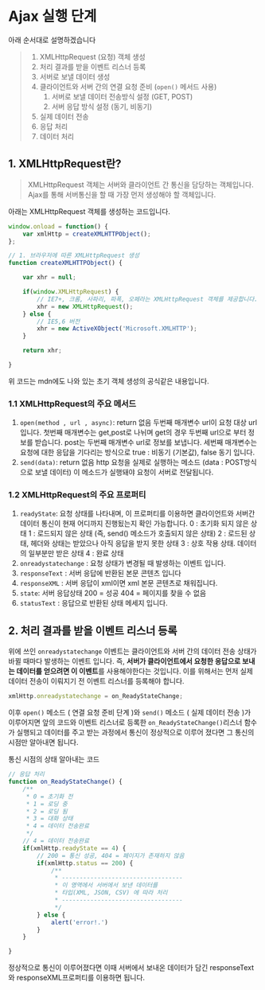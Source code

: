 
# Ajax 실행 단계

아래 순서대로 설명하겠습니다

> 1. XMLHttpRequest (요청) 객체 생성
> 2. 처리 결과를 받을 이벤트 리스너 등록
> 3. 서버로 보낼 데이터 생성
> 4. 클라이언트와 서버 간의 연결 요청 준비 (`open()` 메서드 사용)
>    1. 서버로 보낼 데이터 전송방식 설정 (GET, POST)
>    2. 서버 응답 방식 설정 (동기, 비동기)
> 5. 실제 데이터 전송
> 6. 응답 처리
> 7. 데이터 처리

## 1. XMLHttpRequest란?

> XMLHttpRequest 객체는 서버와 클라이언트 간 통신을 담당하는 객체입니다.
> Ajax를 통해 서버통신을 할 때 가장 먼저 생성해야 할 객체입니다.

아래는 XMLHttpRequest 객체를 생성하는 코드입니다.

```js
window.onload = function() {
    var xmlHttp = createXMLHTTPObject();
};

// 1. 브라우저에 따른 XMLHttpRequest 생성
function createXMLHTTPObject() {

    var xhr = null;

    if(window.XMLHttpRequest) {
        // IE7+, 크롬, 사파리, 파폭, 오페라는 XMLHttpRequest 객체를 제공합니다.
        xhr = new XMLHttpRequest();
    } else {
        // IE5,6 버전
        xhr = new ActiveXObject('Microsoft.XMLHTTP');
    }

    return xhr;

}
```

위 코드는 mdn에도 나와 있는 초기 객체 생성의 공식같은 내용입니다. 

### 1.1 XMLHttpRequest의 주요 메서드

1. `open(method , url , async)`:  return 없음
   두번째 매개변수 url이 요청 대상 url 입니다. 
   첫번째  매개변수는 get,post로 나뉘며 get의 경우 두번째 url으로 부터 정보를 받습니다. post는 두번째 매개변수 url로 정보를 보냅니다. 
   세번째 매개변수는 요청에 대한 응답을 기다리는 방식으로 true : 비동기 (기본값), false 동기 입니다.                                                                                
2. `send(data)`: return 없음
   http 요청을 실제로 실행하는 메소드 (data : POST방식으로 보낼 데이터)
   이 메소드가 실행돼야 요청이 서버로 전달됩니다.

### 1.2 XMLHttpRequest의 주요 프로퍼티

1. `readyState`: 
   요청 상태를 나타내며, 이 프로퍼티를 이용하면 클라이언트와 서버간 데이터 통신이 현재 어디까지 진행됬는지 확인 가능합니다.
   0 : 초기화 되지 않은 상태
   1 : 로드되지 않은 상태 (즉, send() 메소드가 호출되지 않은 상태)
   2 : 로드된 상태, 헤더와 상태는 받았으나 아직 응답을 받지 못한 상태
   3 : 상호 작용 상태. 데이터의 일부분만 받은 상태
   4 : 완료 상태
2. `onreadystatechange` :
   요청 상태가 변경될 때 발생하는 이벤트 입니다.
3. `responseText` : 
   서버 응답에 반환된 본문 콘텐츠 입니다
4. `responseXML` :
   서버 응답이 xml이면 xml 본문 콘텐츠로 채워집니다.
5. `state`:
   서버 응답상태
   200 = 성공
   404 = 페이지를 찾을 수 없음
6. `statusText` : 
   응답으로 반환된 상태 메세지 입니다.



## 2. 처리 결과를 받을 이벤트 리스너 등록

위에 쓰인 `onreadystatechange` 이벤트는 클라이언트와 서버 간의 데이터 전송 상태가 바뀔 때마다 발생하는 이벤트 입니다.
즉, **서버가 클라이언트에서 요청한 응답으로 보내는 데이터를 얻으려면 이 이벤트**를 사용해야한다는 것입니다. 이를 위해서는 먼저 실제 데이터 전송이 이뤄지기 전 이벤트 리스너를 등록해야 합니다.

```js
xmlHttp.onreadystatechange = on_ReadyStateChange;
```

이후 `open()` 메소드 ( 연결 요청 준비 단계 )와 `send()` 메소드 ( 실제 데이터 전송 )가 이루어지면 앞의 코드와 이벤트 리스너로 등록한 `on_ReadyStateChange()`리스너 함수가 실행되고 데이터를 주고 받는 과정에서 통신이 정상적으로 이루어 졌다면 그 통신의 시점만 알아내면 됩니다.

통신 시점의 상태 알아내는 코드

```js
// 응답 처리
function on_ReadyStateChange() {
    /**
     * 0 = 초기화 전
     * 1 = 로딩 중
     * 2 = 로딩 됨
     * 3 = 대화 상태
     * 4 = 데이터 전송완료
     */
    // 4 = 데이터 전송완료
    if(xmlHttp.readyState == 4) {
        // 200 = 통신 성공, 404 = 페이지가 존재하지 않음
        if(xmlHttp.status == 200) {
            /**
             * ----------------------------------
             * 이 영역에서 서버에서 보낸 데이터를
             * 타입(XML, JSON, CSV) 에 따라 처리
             * ----------------------------------
             */
        } else {
            alert('error!.')
        }
    }

}

```

정상적으로 통신이 이루어졌다면 이때 서버에서 보내온 데이터가 담긴 responseText와 responseXML프로퍼티를 이용하면 됩니다.
